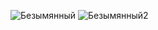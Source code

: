 
![Безымянный](https://user-images.githubusercontent.com/84117700/147290623-ca4ab6f1-8c06-4491-ba12-07095731798c.png)
![Безымянный2](https://user-images.githubusercontent.com/84117700/147290627-4b495daf-c9ab-46d3-8a79-1961f605a698.png)
